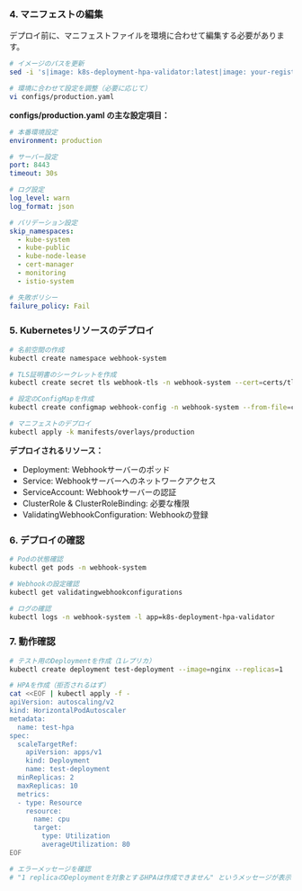 ### 4. マニフェストの編集

デプロイ前に、マニフェストファイルを環境に合わせて編集する必要があります。

```bash
# イメージのパスを更新
sed -i 's|image: k8s-deployment-hpa-validator:latest|image: your-registry.com/k8s-deployment-hpa-validator:latest|g' manifests/base/deployment.yaml

# 環境に合わせて設定を調整（必要に応じて）
vi configs/production.yaml
```

**configs/production.yaml の主な設定項目：**

```yaml
# 本番環境設定
environment: production

# サーバー設定
port: 8443
timeout: 30s

# ログ設定
log_level: warn
log_format: json

# バリデーション設定
skip_namespaces:
  - kube-system
  - kube-public
  - kube-node-lease
  - cert-manager
  - monitoring
  - istio-system

# 失敗ポリシー
failure_policy: Fail
```

### 5. Kubernetesリソースのデプロイ

```bash
# 名前空間の作成
kubectl create namespace webhook-system

# TLS証明書のシークレットを作成
kubectl create secret tls webhook-tls -n webhook-system --cert=certs/tls.crt --key=certs/tls.key

# 設定のConfigMapを作成
kubectl create configmap webhook-config -n webhook-system --from-file=configs/production.yaml

# マニフェストのデプロイ
kubectl apply -k manifests/overlays/production
```

**デプロイされるリソース：**
- Deployment: Webhookサーバーのポッド
- Service: Webhookサーバーへのネットワークアクセス
- ServiceAccount: Webhookサーバーの認証
- ClusterRole & ClusterRoleBinding: 必要な権限
- ValidatingWebhookConfiguration: Webhookの登録

### 6. デプロイの確認

```bash
# Podの状態確認
kubectl get pods -n webhook-system

# Webhookの設定確認
kubectl get validatingwebhookconfigurations

# ログの確認
kubectl logs -n webhook-system -l app=k8s-deployment-hpa-validator
```

### 7. 動作確認

```bash
# テスト用のDeploymentを作成（1レプリカ）
kubectl create deployment test-deployment --image=nginx --replicas=1

# HPAを作成（拒否されるはず）
cat <<EOF | kubectl apply -f -
apiVersion: autoscaling/v2
kind: HorizontalPodAutoscaler
metadata:
  name: test-hpa
spec:
  scaleTargetRef:
    apiVersion: apps/v1
    kind: Deployment
    name: test-deployment
  minReplicas: 2
  maxReplicas: 10
  metrics:
  - type: Resource
    resource:
      name: cpu
      target:
        type: Utilization
        averageUtilization: 80
EOF

# エラーメッセージを確認
# "1 replicaのDeploymentを対象とするHPAは作成できません" というメッセージが表示されるはず
```